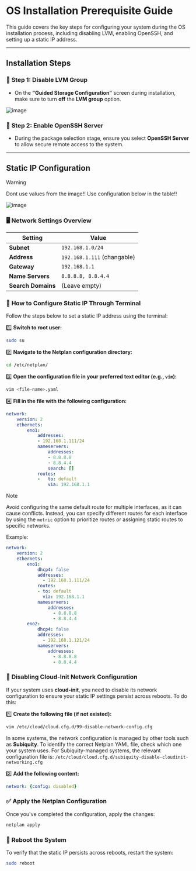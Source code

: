 # **OS Installation Prerequisite Guide**

This guide covers the key steps for configuring your system during the OS installation process, including disabling LVM, enabling OpenSSH, and setting up a static IP address.

---

## **Installation Steps**

### 🔧 **Step 1: Disable LVM Group**

- On the **"Guided Storage Configuration"** screen during installation, make sure to turn **off** the **LVM group** option.

![image](https://github.com/user-attachments/assets/18cd1ae7-cb28-463b-96a6-b2c754af068f)

### 🔧 **Step 2: Enable OpenSSH Server**

- During the package selection stage, ensure you select **OpenSSH Server** to allow secure remote access to the system.

---

## **Static IP Configuration**

> [!WARNING]
> Dont use values from the image!! Use configuration below in the table!!

![image](https://github.com/user-attachments/assets/627813d0-9b4e-4a09-bd3e-c592077d9838)

### 🖥 **Network Settings Overview**

| **Setting**    | **Value**          |
|----------------|--------------------|
| **Subnet**     | `192.168.1.0/24`   |
| **Address**    | `192.168.1.111` (changable)    |
| **Gateway**    | `192.168.1.1`      |
| **Name Servers** | `8.8.8.8, 8.8.4.4` |
| **Search Domains** | (Leave empty)    |

### 📄 **How to Configure Static IP Through Terminal**

Follow the steps below to set a static IP address using the terminal:

1️⃣ **Switch to root user:**
```bash
sudo su
```

2️⃣ **Navigate to the Netplan configuration directory:**
```bash
cd /etc/netplan/
```

3️⃣ **Open the configuration file in your preferred text editor (e.g., `vim`):**
```bash
vim <file-name>.yaml
```

4️⃣ **Fill in the file with the following configuration:**

```yaml
network:
    version: 2
    ethernets:
        eno1:
            addresses:
            - 192.168.1.111/24
            nameservers:
                addresses:
                - 8.8.8.8
                - 8.8.4.4
                search: []
            routes:
            -   to: default
                via: 192.168.1.1
```

> [!NOTE]  
> Avoid configuring the same default route for multiple interfaces, as it can cause conflicts. Instead, you can specify different routes for each interface by using the `metric` option to prioritize routes or assigning static routes to specific networks.

Example:

```yaml
network:
    version: 2
    ethernets:
        eno1:
            dhcp4: false
            addresses:
              - 192.168.1.111/24
            routes:
            - to: default
              via: 192.168.1.1
            nameservers:
                addresses:
                  - 8.8.8.8
                  - 8.8.4.4
        eno2:
            dhcp4: false
            addresses:
              - 192.168.1.121/24
            nameservers:
                addresses:
                  - 8.8.8.8
                  - 8.8.4.4
```

### 🚫 **Disabling Cloud-Init Network Configuration**

If your system uses **cloud-init**, you need to disable its network configuration to ensure your static IP settings persist across reboots. To do this:

1️⃣ **Create the following file (if not existed):**
```bash
vim /etc/cloud/cloud.cfg.d/99-disable-network-config.cfg
```

In some systems, the network configuration is managed by other tools such as **Subiquity**. To identify the correct Netplan YAML file, check which one your system uses. For Subiquity-managed systems, the relevant configuration file is: `/etc/cloud/cloud.cfg.d/subiquity-disable-cloudinit-networking.cfg`

2️⃣ **Add the following content:**
```yaml
network: {config: disabled}
```

### ✅ **Apply the Netplan Configuration**

Once you've completed the configuration, apply the changes:

```bash
netplan apply
```

### 🔄 **Reboot the System**

To verify that the static IP persists across reboots, restart the system:

```bash
sudo reboot
```
